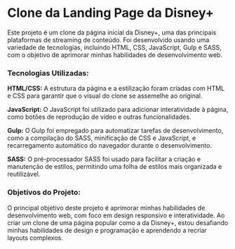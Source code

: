 # Clone da Landing Page da Disney+
Este projeto é um clone da página inicial da Disney+, uma das principais plataformas de streaming de conteúdo. Foi desenvolvido usando uma variedade de tecnologias, incluindo HTML, CSS, JavaScript, Gulp e SASS, com o objetivo de aprimorar minhas habilidades de desenvolvimento web.

### Tecnologias Utilizadas:
**HTML/CSS:** A estrutura da página e a estilização foram criadas com HTML e CSS para garantir que o visual do clone se assemelhe ao original.

**JavaScript:** O JavaScript foi utilizado para adicionar interatividade à página, como botões de reprodução de vídeo e outras funcionalidades.

**Gulp:** O Gulp foi empregado para automatizar tarefas de desenvolvimento, como a compilação do SASS, minificação de CSS e JavaScript, e recarregamento automático do navegador durante o desenvolvimento.

**SASS:** O pré-processador SASS foi usado para facilitar a criação e manutenção de estilos, permitindo uma folha de estilos mais organizada e reutilizável.

### Objetivos do Projeto:
O principal objetivo deste projeto é aprimorar minhas habilidades de desenvolvimento web, com foco em design responsivo e interatividade. Ao criar um clone de uma página popular como a da Disney+, estou desafiando minhas habilidades de design e programação e aprendendo a recriar layouts complexos.
